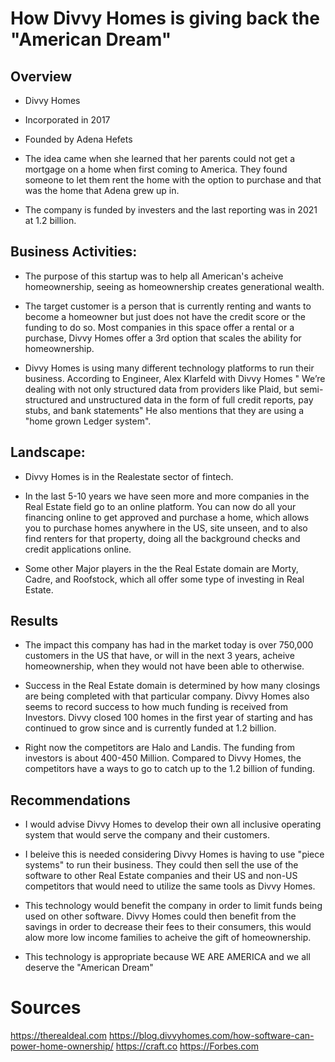 # How Divvy Homes is giving back the "American Dream"

## Overview

* Divvy Homes

* Incorporated in 2017

* Founded by Adena Hefets

* The idea came when she learned that her parents could not get a mortgage on a home when first coming to America. They found someone to let them rent the home with the option to purchase and that was the home that Adena grew up in. 

* The company is funded by investers and the last reporting was in 2021 at 1.2 billion. 


## Business Activities:

* The purpose of this startup was to help all American's acheive homeownership, seeing as homeownership creates generational wealth.  

* The target customer is a person that is currently renting and wants to become a homeowner but just does not have the credit score or the funding to do so. 
Most companies in this space offer a rental or a purchase, Divvy Homes offer a 3rd option that scales the ability for homeownership. 

* Divvy Homes is using many different technology platforms to run their business. According to Engineer, Alex Klarfeld with Divvy Homes " We’re dealing with not only structured data from providers like Plaid, but semi-structured and unstructured data in the form of full credit reports, pay stubs, and bank statements" He also mentions that they are using a "home grown Ledger system".


## Landscape:

* Divvy Homes is in the Realestate sector of fintech. 

* In the last 5-10 years we have seen more and more companies in the Real Estate field go to an online platform. You can now do all your financing online to get approved and purchase a home, which allows you to purchase homes anywhere in the US, site unseen, and to also find renters for that property, doing all the background checks and credit applications online. 

* Some other Major players in the the Real Estate domain are Morty, Cadre, and Roofstock, which all offer some type of investing in Real Estate. 


## Results

* The impact this company has had in the market today is over 750,000 customers in the US that have, or will in the next 3 years, acheive homeownership, when they would not have been able to otherwise. 

* Success in the Real Estate domain is determined by how many closings are being completed with that particular company. Divvy Homes also seems to record success to how much funding is received from Investors. Divvy closed 100 homes in the first year of starting and has continued to grow since and is currently funded at 1.2 billion.

* Right now the competitors are Halo and Landis. The funding from investors is about 400-450 Million. Compared to Divvy Homes, the competitors have a ways to go to catch up to the 1.2 billion of funding.  


## Recommendations

* I would advise Divvy Homes to develop their own all inclusive operating system that would serve the company and their customers. 

* I beleive this is needed considering Divvy Homes is having to use "piece systems" to run their business. They could then sell the use of the software to other Real Estate companies and their US and non-US competitors that would need to utilize the same tools as Divvy Homes.  

* This technology would benefit the company in order to limit funds being used on other software.  Divvy Homes could then benefit from the savings in order to decrease their fees to their consumers, this would  alow more low income families to acheive the gift of homeownership. 

* This technology is appropriate because WE ARE AMERICA and we all deserve the "American Dream"

# Sources 
https://therealdeal.com
https://blog.divvyhomes.com/how-software-can-power-home-ownership/
https://craft.co
https://Forbes.com


